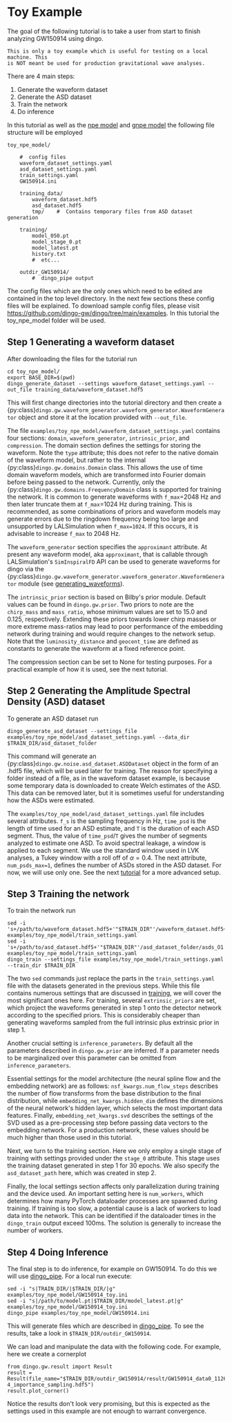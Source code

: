# Toy Example

The goal of the following tutorial is to take a user from start to finish analyzing GW150914 using dingo.

```{caution}
This is only a toy example which is useful for testing on a local machine. This
is NOT meant be used for production gravitational wave analyses.
```

There are 4 main steps:

1. Generate the waveform dataset
2. Generate the ASD dataset
3. Train the network
4. Do inference

In this tutorial as well as the [npe model](example_npe_model) and [gnpe model](example_gnpe_model) the following file structure will
be employed

```
toy_npe_model/

    #  config files
    waveform_dataset_settings.yaml
    asd_dataset_settings.yaml
    train_settings.yaml
    GW150914.ini

    training_data/
        waveform_dataset.hdf5
        asd_dataset.hdf5
        tmp/    #  Contains temporary files from ASD dataset generation

    training/
        model_050.pt
        model_stage_0.pt
        model_latest.pt
        history.txt
        #  etc...

    outdir_GW150914/
        #  dingo_pipe output
```

The config files which are the only ones which need to be edited are contained in the top level directory. In the next
few sections these config files will be explained. To download sample config files, please visit 
https://github.com/dingo-gw/dingo/tree/main/examples. In this tutorial the toy_npe_model folder will be used.


Step 1 Generating a waveform dataset
------------------------------------

After downloading the files for the tutorial run 

```
cd toy_npe_model/
export BASE_DIR=$(pwd)
dingo_generate_dataset --settings waveform_dataset_settings.yaml --out_file training_data/waveform_dataset.hdf5
```

This will first change directories into the tutorial directory and then create a
{py:class}`dingo.gw.waveform_generator.waveform_generator.WaveformGenerator`
object and store it at the location provided with `--out_file`.

The file `examples/toy_npe_model/waveform_dataset_settings.yaml` contains four
sections: `domain`, `waveform_generator`, `intrinsic_prior`, and `compression`. The
domain section defines the settings for storing the waveform. Note the `type`
attribute; this does not refer to the native domain of the waveform model, but
rather to the internal {py:class}`dingo.gw.domains.Domain` class. This allows the use
of time domain waveform models, which are transformed into Fourier domain before
being passed to the network. Currently, only
the {py:class}`dingo.gw.domains.FrequencyDomain` class is supported for training the
network. It is common to generate waveforms with `f_max`=2048 Hz and then later truncate them at
`f_max`=1024 Hz during training. This is recommended, as some combinations of priors
and waveform models may generate errors due to the ringdown frequency being too large
and unsupported by LALSimulation when `f_max=1024`. If this occurs, it is
advisable to increase `f_max` to 2048 Hz.

The `waveform_generator` section specifies the `approximant` attribute.
At present any waveform model, aka `approximant`, that is callable through LALSimulation's
`SimInspiralFD` API can be used to generate waveforms for dingo via the
{py:class}`dingo.gw.waveform_generator.waveform_generator.WaveformGenerator` module (see
[generating_waveforms](generating_waveforms.md)).

The `intrinsic_prior` section is based on Bilby's prior module.
Default values can be found in `dingo.gw.prior`.
Two priors to note are the `chirp_mass` and `mass_ratio`, whose minimum values are set
to 15.0 and 0.125, respectively. Extending these priors towards lower chirp masses
or more extreme mass-ratios may lead to poor performance of the embedding network
during training and would require changes to the network setup.
Note that the `luminosity_distance` and `geocent_time` are defined as constants
to generate the waveform at a fixed reference point.

The compression section can be set to None for testing purposes. For a practical
example of how it is used, see the next tutorial.

Step 2 Generating the Amplitude Spectral Density (ASD) dataset
--------------------------------------------------------------

To generate an ASD dataset run

```
dingo_generate_asd_dataset --settings_file examples/toy_npe_model/asd_dataset_settings.yaml --data_dir $TRAIN_DIR/asd_dataset_folder
```

This command will generate an {py:class}`dingo.gw.noise.asd_dataset.ASDDataset` object in the form of an .hdf5 file, which will be used later for training. The reason for specifying a folder instead of a file, as in the waveform dataset example, is because some temporary data is downloaded to create Welch estimates of the ASD. This data can be removed later, but it is sometimes useful for understanding how the ASDs were estimated.

The `examples/toy_npe_model/asd_dataset_settings.yaml` file includes several attributes. `f_s` is the sampling frequency in Hz, `time_psd` is the length of time used for an ASD estimate, and `T` is the duration of each ASD segment. Thus, the value of `time_psd`/`T` gives the number of segments analyzed to estimate one ASD. To avoid spectral leakage, a window is applied to each segment. We use the standard window used in LVK analyses, a Tukey window with a roll off of $\alpha=0.4$. The next attribute, `num_psds_max=1`, defines the number of ASDs stored in the ASD dataset. For now, we will use only one. See the next [tutorial](example_npe_model.md) for a more advanced setup.

Step 3 Training the network
---------------------------

To train the network run

```
sed -i 's+/path/to/waveform_dataset.hdf5+'"$TRAIN_DIR"'/waveform_dataset.hdf5+g' examples/toy_npe_model/train_settings.yaml
sed -i 's+/path/to/asd_dataset.hdf5+'"$TRAIN_DIR"'/asd_dataset_folder/asds_O1.hdf5+g' examples/toy_npe_model/train_settings.yaml
dingo_train --settings_file examples/toy_npe_model/train_settings.yaml --train_dir $TRAIN_DIR
```

The two `sed` commands just replace the parts in the `train_settings.yaml` file with the datasets generated in the previous steps. While this file contains numerous settings that are discussed in [training](training.md), we will cover the most significant ones here. For training, several `extrinsic_priors` are set, which project the waveforms generated in step 1 onto the detector network according to the specified priors. This is considerably cheaper than generating waveforms sampled from the full intrinsic plus extrinsic prior in step 1.

Another crucial setting is `inference_parameters`. By default all the parameters described in `dingo.gw.prior` are inferred. If a parameter needs to be marginalized over this parameter can be omitted from `inference_parameters`.

Essential settings for the model architecture (the neural spline flow and the embedding network) are as follows: `nsf_kwargs.num_flow_steps` describes the number of flow transforms from the base distribution to the final distribution, while `embedding_net_kwargs.hidden_dim` defines the dimensions of the neural network's hidden layer, which selects the most important data features. Finally, `embedding_net_kwargs.svd` describes the settings of the SVD used as a pre-processing step before passing data vectors to the embedding network. For a production network, these values should be much higher than those used in this tutorial.

Next, we turn to the training section. Here we only employ a single stage of training with settings provided under the `stage_0` attribute. This stage uses the training dataset generated in step 1 for 30 epochs. We also specify the `asd_dataset_path` here, which was created in step 2.

Finally, the local settings section affects only parallelization during training and the device used. An important setting here is `num_workers`, which determines how many PyTorch dataloader processes are spawned during training. If training is too slow, a potential cause is a lack of workers to load data into the network. This can be identified if the dataloader times in the `dingo_train` output exceed 100ms. The solution is generally to increase the number of workers.

Step 4 Doing Inference
----------------------

The final step is to do inference, for example on GW150914. To do this we will use
[dingo_pipe](dingo_pipe.md). For a local run execute:

```
sed -i "s|TRAIN_DIR/|$TRAIN_DIR/|g" examples/toy_npe_model/GW150914_toy.ini
sed -i "s|/path/to/model.pt|$TRAIN_DIR/model_latest.pt|g" examples/toy_npe_model/GW150914_toy.ini
dingo_pipe examples/toy_npe_model/GW150914.ini
```

This will generate files which are described in [dingo_pipe](dingo_pipe.md). To see the results, take a look in `$TRAIN_DIR/outdir_GW150914`.

We can load and manipulate the data with the following code. For example, here we create a cornerplot

```
from dingo.gw.result import Result
result = Result(file_name="$TRAIN_DIR/outdir_GW150914/result/GW150914_data0_1126259462-4_importance_sampling.hdf5")
result.plot_corner()
```

Notice the results don't look very promising, but this is expected as the settings used in this
example are not enough to warrant convergence.
